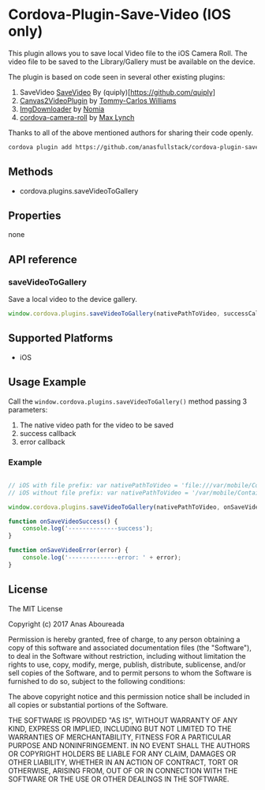# Cordova-Plugin-Save-Video (IOS only)

This plugin allows you to save local Video file to the iOS Camera Roll.
The video file to be saved to the Library/Gallery must be available on the device.

The plugin is based on code seen in several other existing plugins:

1. SaveVideo [SaveVideo](https://github.com/quiply/SaveVideo) By (quiply)[https://github.com/quiply]
1. [Canvas2VideoPlugin](https://github.com/devgeeks/Canvas2VideoPlugin) by [Tommy-Carlos Williams](https://github.com/devgeeks)
1. [ImgDownloader](https://github.com/Nomia/ImgDownloader) by [Nomia](https://github.com/Nomia)
1. [cordova-camera-roll](https://github.com/driftyco/cordova-camera-roll) by [Max Lynch](https://github.com/mlynch)

Thanks to all of the above mentioned authors for sharing their code openly.

```Bash
cordova plugin add https://github.com/anasfullstack/cordova-plugin-save-video
```

## Methods

- cordova.plugins.saveVideoToGallery

## Properties

none

## API reference

### saveVideoToGallery

Save a local video to the device gallery.

```Javascript
window.cordova.plugins.saveVideoToGallery(nativePathToVideo, successCallback, errorCallback);
```

## Supported Platforms

- iOS

## Usage Example

Call the `window.cordova.plugins.saveVideoToGallery()` method passing 3 parameters:

1. The native video path for the video to be saved
1. success callback
1. error callback

### Example

```Javascript

// iOS with file prefix: var nativePathToVideo = 'file:///var/mobile/Containers/Data/Application/<UUID>/Library/NoCloud/some_dir/some_video.mp4'
// iOS without file prefix: var nativePathToVideo = '/var/mobile/Containers/Data/Application/<UUID>/Library/NoCloud/some_dir/some_video.mp4'

window.cordova.plugins.saveVideoToGallery(nativePathToVideo, onSaveVideoSuccess, onSaveVideoError);

function onSaveVideoSuccess() {
    console.log('--------------success');
}

function onSaveVideoError(error) {
    console.log('--------------error: ' + error);
}
```

## License

The MIT License

Copyright (c) 2017 Anas Aboureada

Permission is hereby granted, free of charge, to any person obtaining a copy of this software and associated documentation files (the "Software"), to deal in the Software without restriction, including without limitation the rights to use, copy, modify, merge, publish, distribute, sublicense, and/or sell copies of the Software, and to permit persons to whom the Software is furnished to do so, subject to the following conditions:

The above copyright notice and this permission notice shall be included in all copies or substantial portions of the Software.

THE SOFTWARE IS PROVIDED "AS IS", WITHOUT WARRANTY OF ANY KIND, EXPRESS OR IMPLIED, INCLUDING BUT NOT LIMITED TO THE WARRANTIES OF MERCHANTABILITY, FITNESS FOR A PARTICULAR PURPOSE AND NONINFRINGEMENT. IN NO EVENT SHALL THE AUTHORS OR COPYRIGHT HOLDERS BE LIABLE FOR ANY CLAIM, DAMAGES OR OTHER LIABILITY, WHETHER IN AN ACTION OF CONTRACT, TORT OR OTHERWISE, ARISING FROM, OUT OF OR IN CONNECTION WITH THE SOFTWARE OR THE USE OR OTHER DEALINGS IN THE SOFTWARE.
